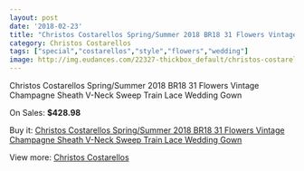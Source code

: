 ```yaml
---
layout: post
date: '2018-02-23'
title: "Christos Costarellos Spring/Summer 2018 BR18 31 Flowers Vintage Champagne Sheath V-Neck Sweep Train Lace Wedding Gown"
category: Christos Costarellos
tags: ["special","costarellos","style","flowers","wedding"]
image: http://img.eudances.com/22327-thickbox_default/christos-costarellos-spring-summer-2018-br18-31-flowers-vintage-champagne-sheath-v-neck-sweep-train-lace-wedding-gown.jpg
---
```

Christos Costarellos Spring/Summer 2018 BR18 31 Flowers Vintage Champagne Sheath V-Neck Sweep Train Lace Wedding Gown

On Sales: **$428.98**
<a href="https://www.eudances.com/en/christos-costarellos/7142-christos-costarellos-spring-summer-2018-br18-31-flowers-vintage-champagne-sheath-v-neck-sweep-train-lace-wedding-gown.html"><amp-img layout="responsive" width="600" height="600" src="//img.eudances.com/22327-thickbox_default/christos-costarellos-spring-summer-2018-br18-31-flowers-vintage-champagne-sheath-v-neck-sweep-train-lace-wedding-gown.jpg" alt="Christos Costarellos Spring/Summer 2018 BR18 31 Flowers Vintage Champagne Sheath V-Neck Sweep Train Lace Wedding Gown 0" /></a>
<a href="https://www.eudances.com/en/christos-costarellos/7142-christos-costarellos-spring-summer-2018-br18-31-flowers-vintage-champagne-sheath-v-neck-sweep-train-lace-wedding-gown.html"><amp-img layout="responsive" width="600" height="600" src="//img.eudances.com/22329-thickbox_default/christos-costarellos-spring-summer-2018-br18-31-flowers-vintage-champagne-sheath-v-neck-sweep-train-lace-wedding-gown.jpg" alt="Christos Costarellos Spring/Summer 2018 BR18 31 Flowers Vintage Champagne Sheath V-Neck Sweep Train Lace Wedding Gown 1" /></a>
<a href="https://www.eudances.com/en/christos-costarellos/7142-christos-costarellos-spring-summer-2018-br18-31-flowers-vintage-champagne-sheath-v-neck-sweep-train-lace-wedding-gown.html"><amp-img layout="responsive" width="600" height="600" src="//img.eudances.com/22328-thickbox_default/christos-costarellos-spring-summer-2018-br18-31-flowers-vintage-champagne-sheath-v-neck-sweep-train-lace-wedding-gown.jpg" alt="Christos Costarellos Spring/Summer 2018 BR18 31 Flowers Vintage Champagne Sheath V-Neck Sweep Train Lace Wedding Gown 2" /></a>

Buy it: [Christos Costarellos Spring/Summer 2018 BR18 31 Flowers Vintage Champagne Sheath V-Neck Sweep Train Lace Wedding Gown](https://www.eudances.com/en/christos-costarellos/7142-christos-costarellos-spring-summer-2018-br18-31-flowers-vintage-champagne-sheath-v-neck-sweep-train-lace-wedding-gown.html "Christos Costarellos Spring/Summer 2018 BR18 31 Flowers Vintage Champagne Sheath V-Neck Sweep Train Lace Wedding Gown")

View more: [Christos Costarellos](https://www.eudances.com/en/108-christos-costarellos "Christos Costarellos")